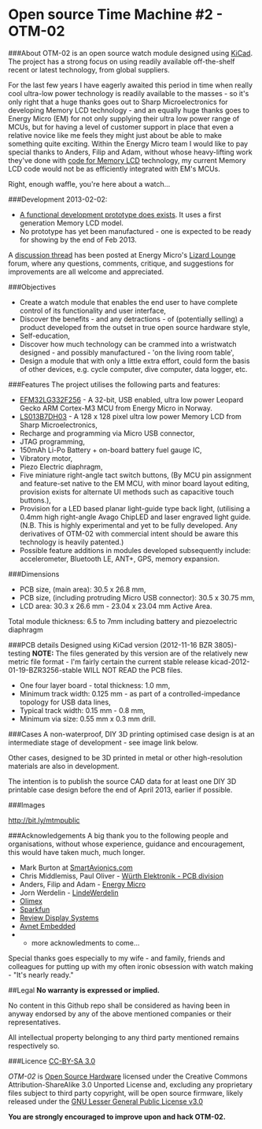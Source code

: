 Open source Time Machine #2 - OTM-02
======

###About
OTM-02 is an open source watch module designed using [KiCad](http://www.kicad-pcb.org).
The project has a strong focus on using readily available off-the-shelf recent or latest technology, from global suppliers.

For the last few years I have eagerly awaited this period in time when really cool ultra-low power technology is readily available to the masses - so it's only right that a huge thanks goes out to Sharp Microelectronics for developing Memory LCD technology  - and an equally huge thanks goes to Energy Micro (EM) for not only supplying their ultra low power range of MCUs, but for having a level of customer support in place that even a relative novice like me feels they might just about be able to make something quite exciting. Within the Energy Micro team I would like to pay special thanks to Anders, Filip and Adam, without whose heavy-lifting work they've done with [code for Memory LCD](http://cdn.energymicro.com/dl/an/zip/an0048_efm32_energy_friendly_display.zip) technology, my current Memory LCD code would not be as efficiently integrated with EM's MCUs.

Right, enough waffle, you're here about a watch...

###Development
2013-02-02:
- [A functional development prototype does exists](http://dl.dropbox.com/u/18290329/hosted/OTM/OTM-01%20and%203D%20printed%20case%20concept_25pc.jpg). It uses a first generation Memory LCD model.
- No prototype has yet been manufactured - one is expected to be ready for showing by the end of Feb 2013.

A [discussion thread](http://forum.energymicro.com/topic/582-otm-02-open-source-time-machine-2/) has been posted at Energy Micro's [Lizard Lounge](http://forum.energymicro.com/) forum, where any questions, comments, critique, and suggestions for improvements are all welcome and appreciated.

###Objectives
- Create a watch module that enables the end user to have complete control of its functionality and user interface,
- Discover the benefits - and any detractions - of (potentially selling) a product developed from the outset in true open source hardware style,
- Self-education,
- Discover how much technology can be crammed into a wristwatch designed - and possibly manufactured - 'on the living room table',
- Design a module that with only a little extra effort, could form the basis of other devices, e.g. cycle computer, dive computer, data logger, etc.

###Features
The project utilises the following parts and features:
- [EFM32LG332F256](http://www.energymicro.com/products/efm32lg332f64-efm32lg332f128-efm32lg332f256) - A 32-bit, USB enabled, ultra low power Leopard Gecko ARM Cortex-M3 MCU from Energy Micro in Norway.
- [LS013B7DH03](http://www.sharpmemorylcd.com/1-28-inch-memory-lcd.html) - A 128 x 128 pixel ultra low power Memory LCD from Sharp Microelectronics,
- Recharge and programming via Micro USB connector,
- JTAG programming,
- 150mAh Li-Po Battery + on-board battery fuel gauge IC,
- Vibratory motor,
- Piezo Electric diaphragm,
- Five miniature right-angle tact switch buttons, (By MCU pin assignment and feature-set native to the EM MCU, with minor board layout editing, provision exists for alternate UI methods such as capacitive touch buttons.),
- Provision for a LED based planar light-guide type back light, (utilising a 0.4mm high right-angle Avago ChipLED and laser engraved light guide. (N.B. This is highly experimental and yet to be fully developed. Any derivatives of OTM-02 with commercial intent should be aware this technology is heavily patented.)
- Possible feature additions in modules developed subsequently include: accelerometer, Bluetooth LE, ANT+, GPS, memory expansion.

###Dimensions
- PCB size, (main area): 30.5 x 26.8 mm,
- PCB size, (including protruding Micro USB connector): 30.5 x 30.75 mm,
- LCD area: 30.3 x 26.6 mm  - 23.04 x 23.04 mm Active Area.

Total module thickness: 6.5 to 7mm including battery and piezoelectric diaphragm

###PCB details
Designed using KiCad version (2012-11-16 BZR 3805)-testing
**NOTE:** The files generated by this version are of the relatively new metric file format - I'm fairly certain the current stable release kicad-2012-01-19-BZR3256-stable WILL NOT READ the PCB files.
- One four layer board - total thickness: 1.0 mm,
- Minimum track width: 0.125 mm - as part of a controlled-impedance topology for USB data lines,
- Typical track width: 0.15 mm - 0.8 mm,
- Minimum via size: 0.55 mm x 0.3 mm drill.

###Cases
A non-waterproof, DIY 3D printing optimised case design is at an intermediate stage of development - see image link below.

Other cases, designed to be 3D printed in metal or other high-resolution materials are also in development.

The intention is to publish the source CAD data for at least one DIY 3D printable case design before the end of April 2013, earlier if possible.

###Images

http://bit.ly/mtmpublic

###Acknowledgements
A big thank you to the following people and organisations, without whose experience, guidance and encouragement, this would have taken much, much longer.
- Mark Burton at [SmartAvionics.com](http://www.smartavionics.com/)
- Chris Middlemiss, Paul Oliver - [Würth Elektronik - PCB division](http://we-online.com/web/en/leiterplatten/willkommen_/Willkommen.php)
- Anders, Filip and Adam - [Energy Micro](http://energymicro.com)
- Jorn Werdelin - [LindeWerdelin](http://lindewerdelin.com)
- [Olimex](http://olimex.com)
- [Sparkfun](http://sparkfun.com)
- [Review Display Systems](http://www.review-displays.co.uk/)
- [Avnet Embedded](http://www.avnet-embedded.eu/)
- + more acknowledments to come...

Special thanks goes especially to my wife - and family, friends and colleagues for putting up with my often ironic obsession with watch making - "It's nearly ready."

##Legal
**No warranty is expressed or implied.**

No content in this Github repo shall be considered as having been in anyway endorsed by any of the above mentioned companies or their representatives.

All intellectual property belonging to any third party mentioned remains respectively so.

###Licence
[CC-BY-SA 3.0](http://creativecommons.org/licenses/by-sa/3.0/)

*OTM-02* is [Open Source Hardware](http://www.oshwa.org/definition/) licensed under the Creative Commons Attribution-ShareAlike 3.0 Unported License and, excluding any proprietary files subject to third party copyright, will be open source firmware, likely released under the [GNU Lesser General Public License v3.0](http://www.gnu.org/copyleft/lesser.html)

**You are strongly encouraged to improve upon and hack OTM-02.**
